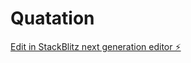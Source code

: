 # Quatation

[Edit in StackBlitz next generation editor ⚡️](https://stackblitz.com/~/github.com/kaushikgithub-web/Quatation)
